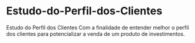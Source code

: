 # Estudo-do-Perfil-dos-Clientes
Estudo do Perfil dos Clientes Com a finalidade de entender melhor o perfil dos clientes para potencializar a venda de um produto de investimentos.
